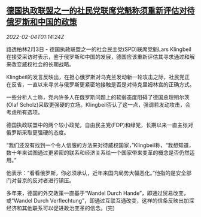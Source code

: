 <!--1643938263000-->
[德国执政联盟之一的社民党联席党魁称须重新评估对待俄罗斯和中国的政策](https://cn.reuters.com/article/germany-russia-china-0203-thur-idCNKBS2K902S)
------

<div><i>2022-02-04T01:14:24Z</i></div><p>路透柏林2月3日 - 德国执政联盟之一的社会民主党(SPD)联席党魁Lars Klingbeil在接受采访时表示，鉴于俄罗斯和中国的发展，德国应该重新评估其寻求通过和解来改变威权社会的长期战略。</p><p>Klingbeil的发言反映出，在担心俄罗斯对乌克兰发动新一轮攻击之际，社民党正在反省，一直以来寻求与俄罗斯更紧密地接触是否是对待克里姆林宫的正确方式。</p><p>一些分析人士称，党内许多人在俄罗斯问题上的软弱态度阻碍了德国总理朔尔茨(Olaf Scholz)采取更强硬的立场。Klingbeil否认了这一点，强调若发动攻击，会考虑所有选项。</p><p>德国执政联盟中的两个较小政党，自由民主党(FDP)和绿党，长期以来一直主张对俄罗斯采取更强硬的态度。</p><p>“我们还没有找到一个令人信服的方法来对待威权国家，”Klingbeil称，“我想知道，数十年来试图通过更紧密的联系和经济关系给一个国家带来变革的概念是否仍然适用。”</p><p>他表示：“看看俄罗斯，你必须承认，近年来国内局势大幅恶化。”他指的是安全部门对普京的反对者进行镇压。</p><p>多年来，德国的外交政策一直基于“Wandel Durch Hande”，即通过贸易改变，或“Wandel Durch Verflechtung”，即通过互联互通改变，这样的信条反映出加深经济和其他联系可以促进政治变革的信念。(完)</p>
